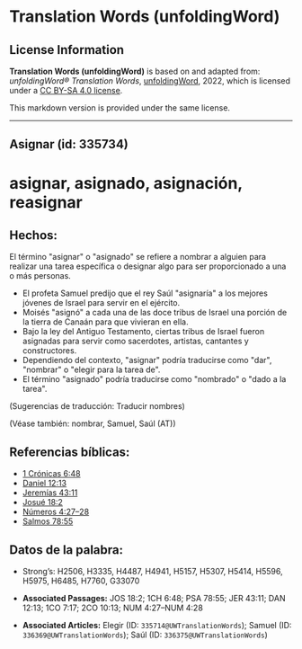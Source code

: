# Translation Words (unfoldingWord)

## License Information

**Translation Words (unfoldingWord)** is based on and adapted from: _unfoldingWord® Translation Words_, [unfoldingWord](https://unfoldingword.org/utw), 2022, which is licensed under a [CC BY-SA 4.0 license](https://creativecommons.org/licenses/by-sa/4.0/legalcode.en).

This markdown version is provided under the same license.



--------------------------------

## Asignar (id: 335734)

asignar, asignado, asignación, reasignar
========================================

Hechos:
-------

El término "asignar" o "asignado" se refiere a nombrar a alguien para realizar una tarea específica o designar algo para ser proporcionado a una o más personas.

* El profeta Samuel predijo que el rey Saúl "asignaría" a los mejores jóvenes de Israel para servir en el ejército.
* Moisés "asignó" a cada una de las doce tribus de Israel una porción de la tierra de Canaán para que vivieran en ella.
* Bajo la ley del Antiguo Testamento, ciertas tribus de Israel fueron asignadas para servir como sacerdotes, artistas, cantantes y constructores.
* Dependiendo del contexto, "asignar" podría traducirse como "dar", "nombrar" o "elegir para la tarea de".
* El término "asignado" podría traducirse como "nombrado" o "dado a la tarea".

(Sugerencias de traducción: Traducir nombres)

(Véase también: nombrar, Samuel, Saúl (AT))

Referencias bíblicas:
---------------------

* [1 Crónicas 6:48](https://ref.ly/1Chr6:48)
* [Daniel 12:13](https://ref.ly/Dan12:13)
* [Jeremías 43:11](https://ref.ly/Jer43:11)
* [Josué 18:2](https://ref.ly/Josh18:2)
* [Números 4:27–28](https://ref.ly/Num4:27-Num4:28)
* [Salmos 78:55](https://ref.ly/Ps78:55)

Datos de la palabra:
--------------------

* Strong’s: H2506, H3335, H4487, H4941, H5157, H5307, H5414, H5596, H5975, H6485, H7760, G33070

* **Associated Passages:** JOS 18:2; 1CH 6:48; PSA 78:55; JER 43:11; DAN 12:13; 1CO 7:17; 2CO 10:13; NUM 4:27–NUM 4:28
* **Associated Articles:** Elegir (ID: `335714@UWTranslationWords`); Samuel (ID: `336369@UWTranslationWords`); Saúl (ID: `336375@UWTranslationWords`)

